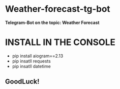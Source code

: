 # Weather-forecast-tg-bot
**Telegram-Bot on the topic: Weather Forecast**

# INSTALL IN THE CONSOLE
- pip install aiogram==2.13
- pip insatll requests
- pip insatll datetime

## GoodLuck!
